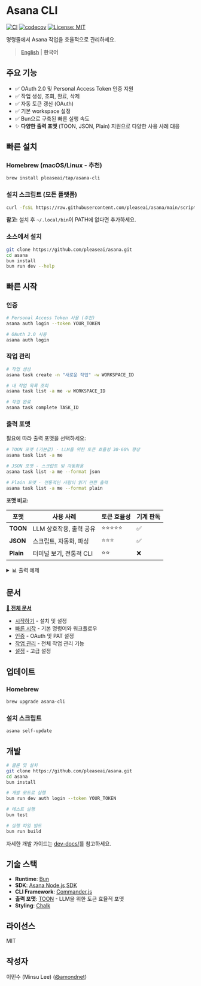 # Asana CLI

[![CI](https://github.com/pleaseai/asana/actions/workflows/ci.yml/badge.svg)](https://github.com/pleaseai/asana/actions/workflows/ci.yml)
[![codecov](https://codecov.io/gh/pleaseai/asana/branch/main/graph/badge.svg)](https://codecov.io/gh/pleaseai/asana)
[![License: MIT](https://img.shields.io/badge/License-MIT-yellow.svg)](https://opensource.org/licenses/MIT)

명령줄에서 Asana 작업을 효율적으로 관리하세요.

> [English](./README.md) | **한국어**

## 주요 기능

- ✅ OAuth 2.0 및 Personal Access Token 인증 지원
- ✅ 작업 생성, 조회, 완료, 삭제
- ✅ 자동 토큰 갱신 (OAuth)
- ✅ 기본 workspace 설정
- ✅ Bun으로 구축된 빠른 실행 속도
- ✨ **다양한 출력 포맷** (TOON, JSON, Plain) 지원으로 다양한 사용 사례 대응

## 빠른 설치

### Homebrew (macOS/Linux - 추천)

```bash
brew install pleaseai/tap/asana-cli
```

### 설치 스크립트 (모든 플랫폼)

```bash
curl -fsSL https://raw.githubusercontent.com/pleaseai/asana/main/scripts/install.sh | sh
```

**참고:** 설치 후 `~/.local/bin`이 PATH에 없다면 추가하세요.

### 소스에서 설치

```bash
git clone https://github.com/pleaseai/asana.git
cd asana
bun install
bun run dev --help
```

## 빠른 시작

### 인증

```bash
# Personal Access Token 사용 (추천)
asana auth login --token YOUR_TOKEN

# OAuth 2.0 사용
asana auth login
```

### 작업 관리

```bash
# 작업 생성
asana task create -n "새로운 작업" -w WORKSPACE_ID

# 내 작업 목록 조회
asana task list -a me -w WORKSPACE_ID

# 작업 완료
asana task complete TASK_ID
```

### 출력 포맷

필요에 따라 출력 포맷을 선택하세요:

```bash
# TOON 포맷 (기본값) - LLM을 위한 토큰 효율성 30-60% 향상
asana task list -a me

# JSON 포맷 - 스크립트 및 자동화용
asana task list -a me --format json

# Plain 포맷 - 전통적인 사람이 읽기 편한 출력
asana task list -a me --format plain
```

**포맷 비교:**

| 포맷 | 사용 사례 | 토큰 효율성 | 기계 판독 |
|------|----------|------------|----------|
| **TOON** | LLM 상호작용, 출력 공유 | ⭐⭐⭐⭐⭐ | ✅ |
| **JSON** | 스크립트, 자동화, 파싱 | ⭐⭐⭐ | ✅ |
| **Plain** | 터미널 보기, 전통적 CLI | ⭐⭐ | ❌ |

<details>
<summary>📊 출력 예제</summary>

**TOON 포맷** (기본값):
```
tasks[3]{gid,name,completed}:
  "1234567890",인증 설정,true
  "1234567891",작업 명령어 추가,false
  "1234567892",문서 작성,false
```

**JSON 포맷**:
```json
{
  "tasks": [
    { "gid": "1234567890", "name": "인증 설정", "completed": true },
    { "gid": "1234567891", "name": "작업 명령어 추가", "completed": false },
    { "gid": "1234567892", "name": "문서 작성", "completed": false }
  ]
}
```

**Plain 포맷**:
```
Tasks (3):

✓ 1234567890 - 인증 설정
○ 1234567891 - 작업 명령어 추가
○ 1234567892 - 문서 작성
```

</details>

## 문서

**[📖 전체 문서](https://asana.pleaseai.dev/ko)**

- [시작하기](https://asana.pleaseai.dev/ko/guide/getting-started) - 설치 및 설정
- [빠른 시작](https://asana.pleaseai.dev/ko/guide/quick-start) - 기본 명령어와 워크플로우
- [인증](https://asana.pleaseai.dev/ko/features/authentication) - OAuth 및 PAT 설정
- [작업 관리](https://asana.pleaseai.dev/ko/features/task-management) - 전체 작업 관리 기능
- [설정](https://asana.pleaseai.dev/ko/features/configuration) - 고급 설정

## 업데이트

### Homebrew

```bash
brew upgrade asana-cli
```

### 설치 스크립트

```bash
asana self-update
```

## 개발

```bash
# 클론 및 설치
git clone https://github.com/pleaseai/asana.git
cd asana
bun install

# 개발 모드로 실행
bun run dev auth login --token YOUR_TOKEN

# 테스트 실행
bun test

# 실행 파일 빌드
bun run build
```

자세한 개발 가이드는 [dev-docs/](./dev-docs/)를 참고하세요.

## 기술 스택

- **Runtime**: [Bun](https://bun.sh)
- **SDK**: [Asana Node.js SDK](https://github.com/Asana/node-asana)
- **CLI Framework**: [Commander.js](https://github.com/tj/commander.js)
- **출력 포맷**: [TOON](https://github.com/johannschopplich/toon) - LLM을 위한 토큰 효율적 포맷
- **Styling**: [Chalk](https://github.com/chalk/chalk)

## 라이선스

MIT

## 작성자

이민수 (Minsu Lee) ([@amondnet](https://github.com/amondnet))
